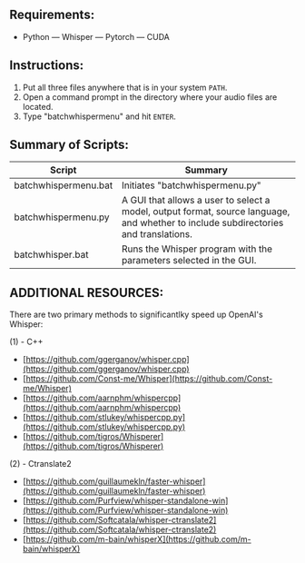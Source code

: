 ## Requirements:

- Python — Whisper — Pytorch — CUDA

## Instructions:

1. Put all three files anywhere that is in your system `PATH`.
2. Open a command prompt in the directory where your audio files are located.
3. Type "batchwhispermenu" and hit `ENTER`.

## Summary of Scripts:

| Script                  | Summary                                                                                                                                      |
|-------------------------|----------------------------------------------------------------------------------------------------------------------------------------------|
| batchwhispermenu.bat  | Initiates "batchwhispermenu.py"                                                                                                              |
| batchwhispermenu.py   | A GUI that allows a user to select a model, output format, source language, and whether to include subdirectories and translations.           |
| batchwhisper.bat      | Runs the Whisper program with the parameters selected in the GUI.                                                                             |

## ADDITIONAL RESOURCES:

There are two primary methods to significantlky speed up OpenAI's Whisper:

(1) - C++
- [https://github.com/ggerganov/whisper.cpp](https://github.com/ggerganov/whisper.cpp)
- [https://github.com/Const-me/Whisper](https://github.com/Const-me/Whisper)
- [https://github.com/aarnphm/whispercpp](https://github.com/aarnphm/whispercpp)
- [https://github.com/stlukey/whispercpp.py](https://github.com/stlukey/whispercpp.py)
- [https://github.com/tigros/Whisperer](https://github.com/tigros/Whisperer)

(2) - Ctranslate2
- [https://github.com/guillaumekln/faster-whisper](https://github.com/guillaumekln/faster-whisper)
- [https://github.com/Purfview/whisper-standalone-win](https://github.com/Purfview/whisper-standalone-win)
- [https://github.com/Softcatala/whisper-ctranslate2](https://github.com/Softcatala/whisper-ctranslate2)
- [https://github.com/m-bain/whisperX](https://github.com/m-bain/whisperX)
